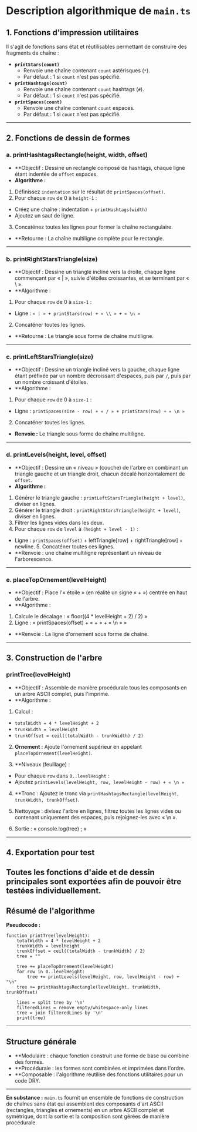 <!-- docs\main.md -->

# **Description algorithmique de `main.ts`**

## 1. **Fonctions d'impression utilitaires**

Il s'agit de fonctions sans état et réutilisables permettant de construire des fragments de chaîne :

- **`printStars(count)`**
  - Renvoie une chaîne contenant `count` astérisques (`*`).
  - Par défaut : 1 si `count` n'est pas spécifié.
- **`printHashtags(count)`**
  - Renvoie une chaîne contenant `count` hashtags (`#`).
  - Par défaut : 1 si `count` n'est pas spécifié.
- **`printSpaces(count)`**
  - Renvoie une chaîne contenant `count` espaces.
  - Par défaut : 1 si `count` n'est pas spécifié.

---

## 2. **Fonctions de dessin de formes**

### a. **printHashtagsRectangle(height, width, offset)**

- \*\*Objectif : Dessine un rectangle composé de hashtags, chaque ligne étant indentée de `offset` espaces.
- **Algorithme :**

1. Définissez `indentation` sur le résultat de `printSpaces(offset)`.
2. Pour chaque `row` de 0 à `height-1` :

- Créez une chaîne : indentation + `printHashtags(width)`
- Ajoutez un saut de ligne.

3. Concaténez toutes les lignes pour former la chaîne rectangulaire.

- \*\*Retourne : La chaîne multiligne complète pour le rectangle.

---

### b. **printRightStarsTriangle(size)**

- \*\*Objectif : Dessine un triangle incliné vers la droite, chaque ligne commençant par « | », suivie d'étoiles croissantes, et se terminant par « \ ».
- \*\*Algorithme :

1. Pour chaque `row` de 0 à `size-1` :

- Ligne : `« | » + printStars(row) + « \\ » + « \n »`

2. Concaténer toutes les lignes.

- \*\*Retourne : Le triangle sous forme de chaîne multiligne.

---

### c. **printLeftStarsTriangle(size)**

- \*\*Objectif : Dessine un triangle incliné vers la gauche, chaque ligne étant préfixée par un nombre décroissant d'espaces, puis par `/`, puis par un nombre croissant d'étoiles.
- \*\*Algorithme :

1. Pour chaque `row` de 0 à `size-1` :

- Ligne : `printSpaces(size - row) + « / » + printStars(row) + « \n »`

2. Concaténer toutes les lignes.

- **Renvoie :** Le triangle sous forme de chaîne multiligne.

---

### d. **printLevels(height, level, offset)**

- \*\*Objectif : Dessine un « niveau » (couche) de l'arbre en combinant un triangle gauche et un triangle droit, chacun décalé horizontalement de `offset`.
- **Algorithme :**

1. Générer le triangle gauche : `printLeftStarsTriangle(height + level)`, diviser en lignes.
2. Générer le triangle droit : `printRightStarsTriangle(height + level)`, diviser en lignes.
3. Filtrer les lignes vides dans les deux.
4. Pour chaque `row` de `level` à `(height + level - 1)` :

- Ligne : `printSpaces(offset)` + leftTriangle\[row] + rightTriangle\[row] + newline. 5. Concaténer toutes ces lignes.
- \*\*Renvoie : une chaîne multiligne représentant un niveau de l'arborescence.

---

### e. **placeTopOrnement(levelHeight)**

- \*\*Objectif : Place l'« étoile » (en réalité un signe « + ») centrée en haut de l'arbre.
- \*\*Algorithme :

1. Calcule le décalage : « floor((4 \* levelHeight + 2) / 2) »
2. Ligne : « printSpaces(offset) + « + » + « \n » »

- \*\*Renvoie : La ligne d'ornement sous forme de chaîne.

---

## 3. **Construction de l'arbre**

### **printTree(levelHeight)**

- \*\*Objectif : Assemble de manière procédurale tous les composants en un arbre ASCII complet, puis l'imprime.
- \*\*Algorithme :

1. Calcul :

- `totalWidth = 4 * levelHeight + 2`
- `trunkWidth = levelHeight`
- `trunkOffset = ceil((totalWidth - trunkWidth) / 2)`

2. **Ornement :** Ajoute l'ornement supérieur en appelant `placeTopOrnement(levelHeight)`.

3. \*\*Niveaux (feuillage) :

- Pour chaque `row` dans `0..levelHeight` :
- Ajoutez `printLevels(levelHeight, row, levelHeight - row) + « \n »`

4. \*\*Tronc : Ajoutez le tronc via `printHashtagsRectangle(levelHeight, trunkWidth, trunkOffset)`.

5. Nettoyage : divisez l'arbre en lignes, filtrez toutes les lignes vides ou contenant uniquement des espaces, puis rejoignez-les avec « \n ».
6. Sortie : « console.log(tree) ; »

---

## 4. Exportation pour test

## Toutes les fonctions d'aide et de dessin principales sont exportées afin de pouvoir être testées individuellement.

## **Résumé de l'algorithme**

**Pseudocode :**

```plaintext
function printTree(levelHeight):
    totalWidth = 4 * levelHeight + 2
    trunkWidth = levelHeight
    trunkOffset = ceil((totalWidth - trunkWidth) / 2)
    tree = ""

    tree += placeTopOrnement(levelHeight)
    for row in 0..levelHeight:
        tree += printLevels(levelHeight, row, levelHeight - row) + "\n"
    tree += printHashtagsRectangle(levelHeight, trunkWidth, trunkOffset)

    lines = split tree by '\n'
    filteredLines = remove empty/whitespace-only lines
    tree = join filteredLines by '\n'
    print(tree)
```

---

## **Structure générale**

- \*\*Modulaire : chaque fonction construit une forme de base ou combine des formes.
- \*\*Procédurale : les formes sont combinées et imprimées dans l'ordre.
- \*\*Composable : l'algorithme réutilise des fonctions utilitaires pour un code DRY.

---

**En substance :**
`main.ts` fournit un ensemble de fonctions de construction de chaînes sans état qui assemblent des composants d'art ASCII (rectangles, triangles et ornements) en un arbre ASCII complet et symétrique, dont la sortie et la composition sont gérées de manière procédurale.
